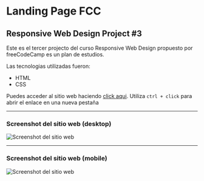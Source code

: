 # Landing Page FCC

## Responsive Web Design Project #3

Este es el tercer projecto del curso Responsive Web Design propuesto por freeCodeCamp es un plan de estudios.

Las tecnologias utilizadas fueron:

- HTML
- CSS

Puedes acceder al sitio web haciendo [click aqui](https://jruizsilva-landing-page.netlify.app/). Utiliza `ctrl + click` para abrir el enlace en una nueva pestaña

---

### Screenshot del sitio web (desktop)

![Screenshot del sitio web](https://awesomescreenshot.s3.amazonaws.com/image/1849999/6210560-8f95c0b1a6e3103404543854c269d54f.png?X-Amz-Algorithm=AWS4-HMAC-SHA256&X-Amz-Credential=AKIAJSCJQ2NM3XLFPVKA%2F20210218%2Fus-east-1%2Fs3%2Faws4_request&X-Amz-Date=20210218T185631Z&X-Amz-Expires=28800&X-Amz-SignedHeaders=host&X-Amz-Signature=802ba3fcf13f70003a4676e658706c444754bcf9eec58a9d86f31bcb53a27ac8 "Vista del sitio en desktop")

---

### Screenshot del sitio web (mobile)

![Screenshot del sitio web](https://awesomescreenshot.s3.amazonaws.com/image/1849999/6210568-ab715ed156647a5eac478e54b5d9c5df.png?X-Amz-Algorithm=AWS4-HMAC-SHA256&X-Amz-Credential=AKIAJSCJQ2NM3XLFPVKA%2F20210218%2Fus-east-1%2Fs3%2Faws4_request&X-Amz-Date=20210218T185701Z&X-Amz-Expires=28800&X-Amz-SignedHeaders=host&X-Amz-Signature=843abd5211141e1f4c6593bf4efa039e85e878a4c52e43c4646c75ce216c5d0a "Vista del sitio en mobile")
